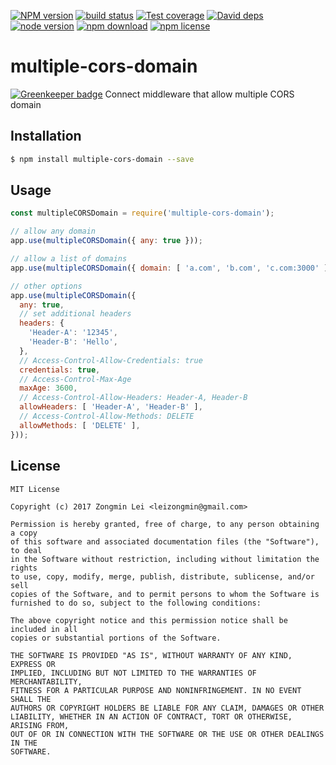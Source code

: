[![NPM version][npm-image]][npm-url]
[![build status][travis-image]][travis-url]
[![Test coverage][coveralls-image]][coveralls-url]
[![David deps][david-image]][david-url]
[![node version][node-image]][node-url]
[![npm download][download-image]][download-url]
[![npm license][license-image]][download-url]

[npm-image]: https://img.shields.io/npm/v/multiple-cors-domain.svg?style=flat-square
[npm-url]: https://npmjs.org/package/multiple-cors-domain
[travis-image]: https://img.shields.io/travis/leizongmin/node-multiple-cors-domain.svg?style=flat-square
[travis-url]: https://travis-ci.org/leizongmin/node-multiple-cors-domain
[coveralls-image]: https://img.shields.io/coveralls/leizongmin/node-multiple-cors-domain.svg?style=flat-square
[coveralls-url]: https://coveralls.io/r/leizongmin/node-multiple-cors-domain?branch=master
[david-image]: https://img.shields.io/david/leizongmin/node-multiple-cors-domain.svg?style=flat-square
[david-url]: https://david-dm.org/leizongmin/node-multiple-cors-domain
[node-image]: https://img.shields.io/badge/node.js-%3E=_4.0-green.svg?style=flat-square
[node-url]: http://nodejs.org/download/
[download-image]: https://img.shields.io/npm/dm/multiple-cors-domain.svg?style=flat-square
[download-url]: https://npmjs.org/package/multiple-cors-domain
[license-image]: https://img.shields.io/npm/l/multiple-cors-domain.svg


# multiple-cors-domain

[![Greenkeeper badge](https://badges.greenkeeper.io/leizongmin/node-multiple-cors-domain.svg)](https://greenkeeper.io/)
Connect middleware that allow multiple CORS domain

## Installation

```bash
$ npm install multiple-cors-domain --save
```

## Usage

```javascript
const multipleCORSDomain = require('multiple-cors-domain');

// allow any domain
app.use(multipleCORSDomain({ any: true }));

// allow a list of domains
app.use(multipleCORSDomain({ domain: [ 'a.com', 'b.com', 'c.com:3000' ] }));

// other options
app.use(multipleCORSDomain({
  any: true,
  // set additional headers
  headers: {
    'Header-A': '12345',
    'Header-B': 'Hello',
  },
  // Access-Control-Allow-Credentials: true
  credentials: true,
  // Access-Control-Max-Age
  maxAge: 3600,
  // Access-Control-Allow-Headers: Header-A, Header-B
  allowHeaders: [ 'Header-A', 'Header-B' ],
  // Access-Control-Allow-Methods: DELETE
  allowMethods: [ 'DELETE' ],
}));
```


## License

```
MIT License

Copyright (c) 2017 Zongmin Lei <leizongmin@gmail.com>

Permission is hereby granted, free of charge, to any person obtaining a copy
of this software and associated documentation files (the "Software"), to deal
in the Software without restriction, including without limitation the rights
to use, copy, modify, merge, publish, distribute, sublicense, and/or sell
copies of the Software, and to permit persons to whom the Software is
furnished to do so, subject to the following conditions:

The above copyright notice and this permission notice shall be included in all
copies or substantial portions of the Software.

THE SOFTWARE IS PROVIDED "AS IS", WITHOUT WARRANTY OF ANY KIND, EXPRESS OR
IMPLIED, INCLUDING BUT NOT LIMITED TO THE WARRANTIES OF MERCHANTABILITY,
FITNESS FOR A PARTICULAR PURPOSE AND NONINFRINGEMENT. IN NO EVENT SHALL THE
AUTHORS OR COPYRIGHT HOLDERS BE LIABLE FOR ANY CLAIM, DAMAGES OR OTHER
LIABILITY, WHETHER IN AN ACTION OF CONTRACT, TORT OR OTHERWISE, ARISING FROM,
OUT OF OR IN CONNECTION WITH THE SOFTWARE OR THE USE OR OTHER DEALINGS IN THE
SOFTWARE.
```
